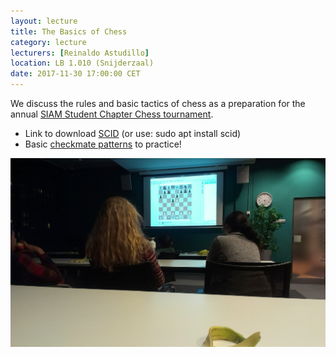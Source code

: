 ```yaml
---
layout: lecture
title: The Basics of Chess
category: lecture
lecturers: [Reinaldo Astudillo]
location: LB 1.010 (Snijderzaal) 
date: 2017-11-30 17:00:00 CET
---
```


We discuss the rules and basic tactics of chess as a preparation for the annual [SIAM Student Chapter Chess tournament].

* Link to download [SCID] (or use: sudo apt install scid)
* Basic [checkmate patterns] to practice!

![reinaldo](/images/chess.jpg)

[SIAM Student Chapter Chess Tournament]: https://sscdelft.github.io/news/2017/11/26/chess-tournament.html
[Reinaldo Astudillo]: http://ta.twi.tudelft.nl/nw/users/rastudillo/
[SCID]: http://scid.sourceforge.net/ 
[checkmate patterns]: /../presentations/mates_patterns.pgn


